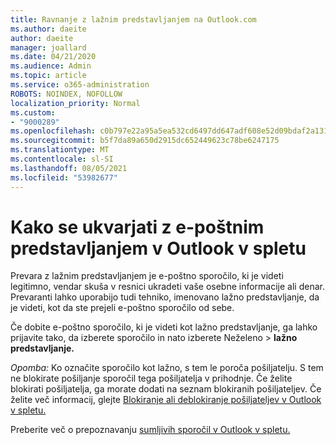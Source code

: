 ```yaml
---
title: Ravnanje z lažnim predstavljanjem na Outlook.com
ms.author: daeite
author: daeite
manager: joallard
ms.date: 04/21/2020
ms.audience: Admin
ms.topic: article
ms.service: o365-administration
ROBOTS: NOINDEX, NOFOLLOW
localization_priority: Normal
ms.custom:
- "9000289"
ms.openlocfilehash: c0b797e22a95a5ea532cd6497dd647adf608e52d09bdaf2a13124ecdfe15d5bb
ms.sourcegitcommit: b5f7da89a650d2915dc652449623c78be6247175
ms.translationtype: MT
ms.contentlocale: sl-SI
ms.lasthandoff: 08/05/2021
ms.locfileid: "53982677"
---
```

# <a name="how-to-deal-with-a-phishing-email-in-outlook-on-the-web"></a>Kako se ukvarjati z e-poštnim predstavljanjem v Outlook v spletu

Prevara z lažnim predstavljanjem je e-poštno sporočilo, ki je videti legitimno, vendar skuša v resnici ukradeti vaše osebne informacije ali denar. Prevaranti lahko uporabijo tudi tehniko, imenovano lažno predstavljanje, da je videti, kot da ste prejeli e-poštno sporočilo od sebe.

Če dobite e-poštno sporočilo, ki je videti kot lažno predstavljanje, ga lahko prijavite tako, da izberete sporočilo in nato izberete Neželeno   >  **lažno predstavljanje.**

*Opomba:* Ko označite sporočilo kot lažno, s tem le poroča pošiljatelju. S tem ne blokirate pošiljanje sporočil tega pošiljatelja v prihodnje. Če želite blokirati pošiljatelja, ga morate dodati na seznam blokiranih pošiljateljev. Če želite več informacij, glejte [Blokiranje ali deblokiranje pošiljateljev v Outlook v spletu.](https://support.office.com/article/9bf812d4-6995-4d19-901a-76d6e26939b0)

Preberite več o prepoznavanju [sumljivih sporočil v Outlook v spletu.](https://support.office.com/article/3d44102b-6ce3-4f7c-a359-b623bec82206)
